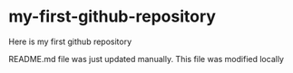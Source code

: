 # my-first-github-repository
Here is my first github repository

README.md file was just updated manually. This file was modified locally
